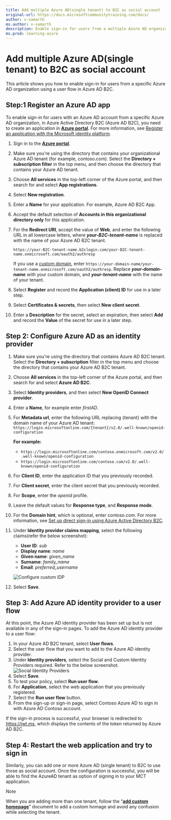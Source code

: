 ```yaml
---
title: Add multiple Azure AD(single tenant) to B2C as social account
original-url: https://docs.microsoftcommunitytraining.com/docs/
author: v-samarth
ms.author: v-samarth
description: Enable sign-in for users from a multiple Azure AD organization using a user flow in Azure AD B2C.
ms.prod: learning-azure
---
```


# Add multiple Azure AD(single tenant) to B2C as social account

This article shows you how to enable sign-in for users from a specific Azure AD organization using a user flow in Azure AD B2C.

## Step:1 Register an Azure AD app

To enable sign-in for users with an Azure AD account from a specific Azure AD organization, in Azure Active Directory B2C (Azure AD B2C), you need to create an application in [**Azure portal**](https://portal.azure.com/). For more information, see [Register an application with the Microsoft identity platform](/azure/active-directory/develop/quickstart-register-app).

1. Sign in to the [**Azure portal**](https://portal.azure.com/).
1. Make sure you're using the directory that contains your organizational Azure AD tenant (for example, contoso.com). Select the **Directory + subscription filter** in the top menu, and then choose the directory that contains your Azure AD tenant.
1. Choose **All services** in the top-left corner of the Azure portal, and then search for and select **App registrations**.
1. Select **New registration**.
1. Enter a **Name** for your application. For example, Azure AD B2C App.
1. Accept the default selection of **Accounts in this organizational directory only** for this application.
1. For the **Redirect URI**, accept the value of **Web**, and enter the following URL in all lowercase letters, where ***your-B2C-tenant-name*** is replaced with the name of your Azure AD B2C tenant.

    `https://your-B2C-tenant-name.b2clogin.com/your-B2C-tenant-name.onmicrosoft.com/oauth2/authresp`

     If you use a [custom domain](setup-custom-domain-url.md), enter `https://your-domain-name/your-tenant-name.onmicrosoft.com/oauth2/authresp`. Replace ***your-domain-name*** with your custom domain, and ***your-tenant-name*** with the name of your tenant.
1. Select **Register** and record the **Application (client) ID** for use in a later step.
1. Select **Certificates & secrets**, then select **New client secret**.
1. Enter a **Description** for the secret, select an expiration, then select **Add** and record the **Value** of the secret for use in a later step.

## Step 2: Configure Azure AD as an identity provider

1. Make sure you're using the directory that contains Azure AD B2C tenant. Select the **Directory + subscription** filter in the top menu and choose the directory that contains your Azure AD B2C tenant.
1. Choose **All services** in the top-left corner of the Azure portal, and then search for and select **Azure AD B2C**.
1. Select **Identity providers**, and then select **New OpenID Connect provider**.
1. Enter a **Name**, for example enter *firstAD*.
1. For **Metadata url**, enter the following URL replacing {tenant} with the domain name of your Azure AD tenant:
    `https://login.microsoftonline.com/{tenant}/v2.0/.well-known/openid-configuration`

    **For example:**
    - `https://login.microsoftonline.com/contoso.onmicrosoft.com/v2.0/.well-known/openid-configuration`
    - `https://login.microsoftonline.com/contoso.com/v2.0/.well-known/openid-configuration`

1. For **Client ID**, enter the application ID that you previously recorded.
1. For **Client secret**, enter the client secret that you previously recorded.
1. For **Scope**, enter the *openid* profile.
1. Leave the default values for **Response type**, and **Response mode**.
1. For the **Domain hint**, which is optional, enter contoso.com. For more information, see [Set up direct sign-in using Azure Active Directory B2C](/azure/active-directory-b2c/direct-signin?pivots=b2c-user-flow#redirect-sign-in-to-a-social-provider).
1. Under **Identity provider claims mapping**, select the following claims(refer the below screenshot):
    - **User ID**: *sub*
    - **Display name**: *name*
    - **Given name**: *given_name*
    - **Surname**: *family_name*
    - **Email**: *preferred_username*

    ![Configure custom IDP](../../media/MultipleAAD1.png)
1. Select **Save**.

## Step 3: Add Azure AD identity provider to a user flow

At this point, the Azure AD identity provider has been set up but is not available in any of the sign-in pages. To add the Azure AD identity provider to a user flow:

1. In your Azure AD B2C tenant, select **User flows**.
1. Select the user flow that you want to add to the Azure AD identity provider.
1. Under **Identity providers**, select the Social and Custom Identity Providers required. Refer to the below screenshot.
    ![Social Identity Providers](../../media/MultipleAAD2.png)
1. Select **Save**.
1. To test your policy, select **Run user flow**.
1. For **Application**, select the web application that you previously registered.
1. Select the **Run user flow** button.
1. From the sign-up or sign-in page, select Contoso Azure AD to sign in with Azure AD Contoso account.

If the sign-in process is successful, your browser is redirected to <https://jwt.ms>, which displays the contents of the token returned by Azure AD B2C.

## Step 4: Restart the web application and try to sign in

Similarly, you can add one or more Azure AD (single tenant) to B2C to use those as social account. Once the configuration is successful, you will be able to find the AzureAD tenant as option of signing in to your MCT application.

> [!NOTE]
>When you are adding more than one tenant, follow the “[**add custom homepage**](set-up-custom-homepage-for-your-mct-instance.md)” document to add a custom homage and avoid any confusion while selecting the tenant.
